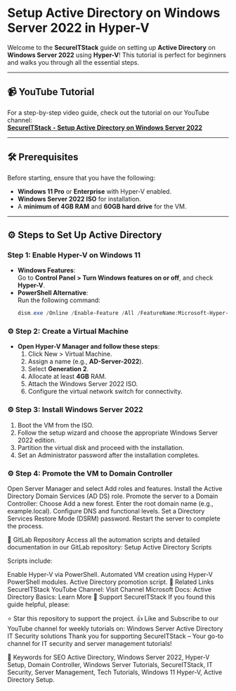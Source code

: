 # Setup Active Directory on Windows Server 2022 in Hyper-V

Welcome to the **SecureITStack** guide on setting up **Active Directory** on **Windows Server 2022** using **Hyper-V**! This tutorial is perfect for beginners and walks you through all the essential steps.

---

## 📹 YouTube Tutorial

For a step-by-step video guide, check out the tutorial on our YouTube channel:  
[**SecureITStack - Setup Active Directory on Windows Server 2022**](https://www.youtube.com/c/secureitstack)

---

## 🛠️ Prerequisites

Before starting, ensure that you have the following:
- **Windows 11 Pro** or **Enterprise** with Hyper-V enabled.
- **Windows Server 2022 ISO** for installation.
- A **minimum of 4GB RAM** and **60GB hard drive** for the VM.

---

## ⚙️ Steps to Set Up Active Directory

### Step 1: Enable Hyper-V on Windows 11
- **Windows Features**:  
  Go to **Control Panel > Turn Windows features on or off**, and check **Hyper-V**.
- **PowerShell Alternative**:  
  Run the following command:
  ```powershell
  dism.exe /Online /Enable-Feature /All /FeatureName:Microsoft-Hyper-V /LimitAccess /All

### ⚙️ Step 2: Create a Virtual Machine
- **Open Hyper-V Manager and follow these steps**:
  1. Click New > Virtual Machine.
  2. Assign a name (e.g., **AD-Server-2022**).
  3. Select **Generation 2**.
  4. Allocate at least **4GB** RAM.
  5. Attach the Windows Server 2022 ISO.
  6. Configure the virtual network switch for connectivity.

### ⚙️ Step 3: Install Windows Server 2022
  1. Boot the VM from the ISO.
  2. Follow the setup wizard and choose the appropriate Windows Server 2022 edition.
  3. Partition the virtual disk and proceed with the installation.
  4. Set an Administrator password after the installation completes.

### ⚙️ Step 4: Promote the VM to Domain Controller
Open Server Manager and select Add roles and features.
Install the Active Directory Domain Services (AD DS) role.
Promote the server to a Domain Controller:
Choose Add a new forest.
Enter the root domain name (e.g., example.local).
Configure DNS and functional levels.
Set a Directory Services Restore Mode (DSRM) password.
Restart the server to complete the process.

📝 GitLab Repository
Access all the automation scripts and detailed documentation in our GitLab repository:
Setup Active Directory Scripts

Scripts include:

Enable Hyper-V via PowerShell.
Automated VM creation using Hyper-V PowerShell modules.
Active Directory promotion script.
🔗 Related Links
SecureITStack YouTube Channel: Visit Channel
Microsoft Docs: Active Directory Basics: Learn More
🚀 Support SecureITStack
If you found this guide helpful, please:

⭐ Star this repository to support the project.
👍 Like and Subscribe to our YouTube channel for weekly tutorials on:
Windows Server
Active Directory
IT Security solutions
Thank you for supporting SecureITStack – Your go-to channel for IT security and server management tutorials!

📌 Keywords for SEO
Active Directory, Windows Server 2022, Hyper-V Setup, Domain Controller, Windows Server Tutorials, SecureITStack, IT Security, Server Management, Tech Tutorials, Windows 11 Hyper-V, Active Directory Setup.
   

